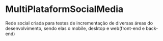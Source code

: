 # MultiPlataformSocialMedia
Rede social criada para testes de incrementação de diversas áreas do desenvolvimento, sendo elas o mobile, desktop e web(front-end e back-end)
